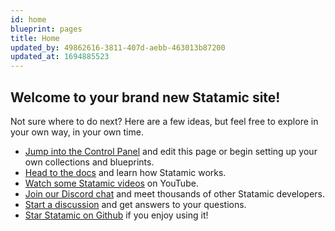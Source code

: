 ```yaml
---
id: home
blueprint: pages
title: Home
updated_by: 49862616-3811-407d-aebb-463013b87200
updated_at: 1694885523
---
```

## Welcome to your brand new Statamic site!

Not sure where to do next? Here are a few ideas, but feel free to explore in your own way, in your own time.

- [Jump into the Control Panel](/cp) and edit this page or begin setting up your own collections and blueprints.
- [Head to the docs](https://statamic.dev) and learn how Statamic works.
- [Watch some Statamic videos](https://youtube.com/statamic) on YouTube.
- [Join our Discord chat](https://statamic.com/discord) and meet thousands of other Statamic developers.
- [Start a discussion](https://github.com/statamic/cms/discussions) and get answers to your questions.
- [Star Statamic on Github](https://github.com/statamic/cms) if you enjoy using it!